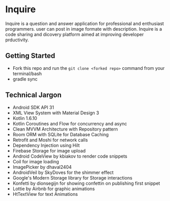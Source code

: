 # Inquire
Inquire is a question and answer application for professional and enthusiast programmers. 
user can post in image formate with description.
Inquire is a code sharing and dicovery platform aimed at improving developer prductivity.

## Getting Started
-   Fork this repo and run the `git clone <forked repo>` command from your terminal/bash
-   gradle sync


## Technical Jargon
- Android SDK API 31
- XML View System with Material Design 3
- Kotlin 1.6.10
- Kotlin Coroutines and Flow for concurrency and async
- Clean MVVM Architecture with Repository pattern
- Room ORM with SQLite for Database Caching
- Retrofit and Moshi for network calls
- Dependency Injection using Hilt
- Firebase Storage for image upload
- Android CodeView by kbiakov to render code snippets
- Coil for image loading
- ImagePicker by dhaval2404
- AndroidVeil by SkyDoves for the shimmer effect
- Google's Modern Storage library for Storage interactions
- Konfetti by dionsegijn for showing confettin on publishing first snippet
- Lottie by Airbnb for graphic animations
- HtTextView for text Animations


